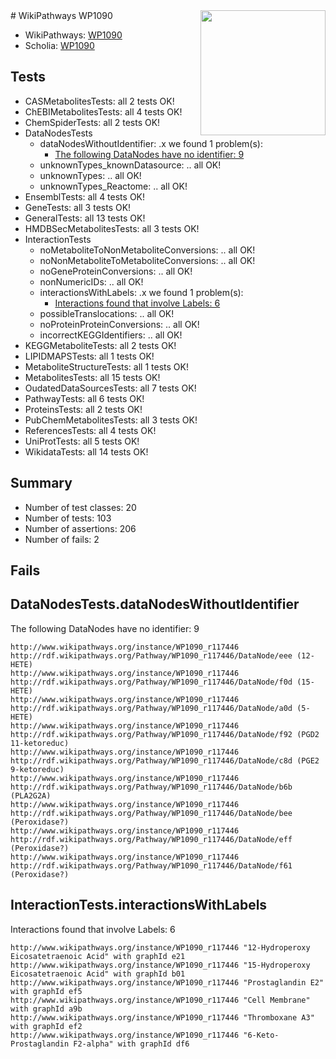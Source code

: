 <img style="float: right; width: 200px" src="https://upload.wikimedia.org/wikipedia/commons/thumb/8/83/Wplogo_with_text_500.png/640px-Wplogo_with_text_500.png" />
# WikiPathways WP1090

* WikiPathways: [WP1090](https://new.wikipathways.org/pathways/WP1090)
* Scholia: [WP1090](https://scholia.toolforge.org/wikipathways/WP1090)
## Tests
* CASMetabolitesTests: all 2 tests OK!
* ChEBIMetabolitesTests: all 4 tests OK!
* ChemSpiderTests: all 2 tests OK!
* DataNodesTests
    * dataNodesWithoutIdentifier: .x we found 1 problem(s):
        * [The following DataNodes have no identifier: 9](#d2d32fa8)
    * unknownTypes_knownDatasource: .. all OK!
    * unknownTypes: .. all OK!
    * unknownTypes_Reactome: .. all OK!
* EnsemblTests: all 4 tests OK!
* GeneTests: all 3 tests OK!
* GeneralTests: all 13 tests OK!
* HMDBSecMetabolitesTests: all 3 tests OK!
* InteractionTests
    * noMetaboliteToNonMetaboliteConversions: .. all OK!
    * noNonMetaboliteToMetaboliteConversions: .. all OK!
    * noGeneProteinConversions: .. all OK!
    * nonNumericIDs: .. all OK!
    * interactionsWithLabels: .x we found 1 problem(s):
        * [Interactions found that involve Labels: 6](#630d267d)
    * possibleTranslocations: .. all OK!
    * noProteinProteinConversions: .. all OK!
    * incorrectKEGGIdentifiers: .. all OK!
* KEGGMetaboliteTests: all 2 tests OK!
* LIPIDMAPSTests: all 1 tests OK!
* MetaboliteStructureTests: all 1 tests OK!
* MetabolitesTests: all 15 tests OK!
* OudatedDataSourcesTests: all 7 tests OK!
* PathwayTests: all 6 tests OK!
* ProteinsTests: all 2 tests OK!
* PubChemMetabolitesTests: all 3 tests OK!
* ReferencesTests: all 4 tests OK!
* UniProtTests: all 5 tests OK!
* WikidataTests: all 14 tests OK!


## Summary

* Number of test classes: 20
* Number of tests: 103
* Number of assertions: 206
* Number of fails: 2

## Fails

<a name="d2d32fa8" />

## DataNodesTests.dataNodesWithoutIdentifier

The following DataNodes have no identifier: 9
```
http://www.wikipathways.org/instance/WP1090_r117446 http://rdf.wikipathways.org/Pathway/WP1090_r117446/DataNode/eee (12-HETE)
http://www.wikipathways.org/instance/WP1090_r117446 http://rdf.wikipathways.org/Pathway/WP1090_r117446/DataNode/f0d (15-HETE)
http://www.wikipathways.org/instance/WP1090_r117446 http://rdf.wikipathways.org/Pathway/WP1090_r117446/DataNode/a0d (5-HETE)
http://www.wikipathways.org/instance/WP1090_r117446 http://rdf.wikipathways.org/Pathway/WP1090_r117446/DataNode/f92 (PGD2 11-ketoreduc)
http://www.wikipathways.org/instance/WP1090_r117446 http://rdf.wikipathways.org/Pathway/WP1090_r117446/DataNode/c8d (PGE2 9-ketoreduc)
http://www.wikipathways.org/instance/WP1090_r117446 http://rdf.wikipathways.org/Pathway/WP1090_r117446/DataNode/b6b (PLA2G2A)
http://www.wikipathways.org/instance/WP1090_r117446 http://rdf.wikipathways.org/Pathway/WP1090_r117446/DataNode/bee (Peroxidase?)
http://www.wikipathways.org/instance/WP1090_r117446 http://rdf.wikipathways.org/Pathway/WP1090_r117446/DataNode/eff (Peroxidase?)
http://www.wikipathways.org/instance/WP1090_r117446 http://rdf.wikipathways.org/Pathway/WP1090_r117446/DataNode/f61 (Peroxidase?)
```

<a name="630d267d" />

## InteractionTests.interactionsWithLabels

Interactions found that involve Labels: 6
```
http://www.wikipathways.org/instance/WP1090_r117446 "12-Hydroperoxy Eicosatetraenoic Acid" with graphId e21
http://www.wikipathways.org/instance/WP1090_r117446 "15-Hydroperoxy Eicosatetraenoic Acid" with graphId b01
http://www.wikipathways.org/instance/WP1090_r117446 "Prostaglandin E2" with graphId ef5
http://www.wikipathways.org/instance/WP1090_r117446 "Cell Membrane" with graphId a9b
http://www.wikipathways.org/instance/WP1090_r117446 "Thromboxane A3" with graphId ef2
http://www.wikipathways.org/instance/WP1090_r117446 "6-Keto-Prostaglandin F2-alpha" with graphId df6
```

